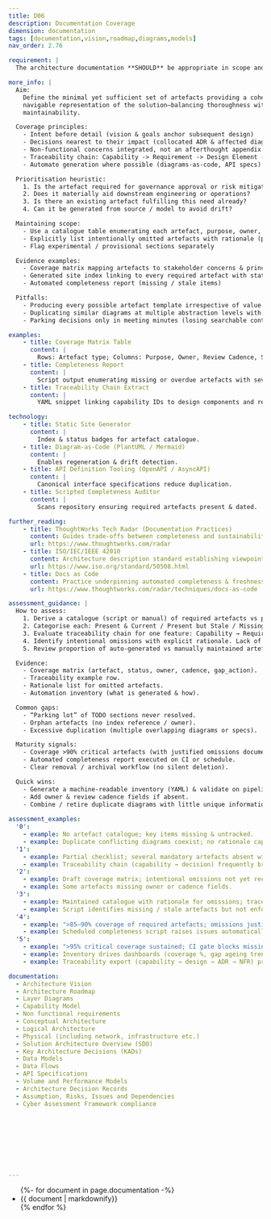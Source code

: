```yaml
---
title: D06
description: Documentation Coverage
dimension: documentation
tags: [documentation,vision,roadmap,diagrams,models]
nav_order: 2.76

requirement: |
  The architecture documentation **SHOULD** be appropriate in scope and quality for the solution covering (but not exclusively) as defined in D06.

more_info: |
  Aim:
    Define the minimal yet sufficient set of artefacts providing a coherent,
    navigable representation of the solution—balancing thoroughness with
    maintainability.

  Coverage principles:
    - Intent before detail (vision & goals anchor subsequent design)
    - Decisions nearest to their impact (collocated ADR & affected diagram)
    - Non-functional concerns integrated, not an afterthought appendix
    - Traceability chain: Capability -> Requirement -> Design Element -> Decision
    - Automate generation where possible (diagrams-as-code, API specs)

  Prioritisation heuristic:
    1. Is the artefact required for governance approval or risk mitigation?
    2. Does it materially aid downstream engineering or operations?
    3. Is there an existing artefact fulfilling this need already?
    4. Can it be generated from source / model to avoid drift?

  Maintaining scope:
    - Use a catalogue table enumerating each artefact, purpose, owner, cadence
    - Explicitly list intentionally omitted artefacts with rationale (prevents rework)
    - Flag experimental / provisional sections separately

  Evidence examples:
    - Coverage matrix mapping artefacts to stakeholder concerns & principles
    - Generated site index linking to every required artefact with status badge
    - Automated completeness report (missing / stale items)

  Pitfalls:
    - Producing every possible artefact template irrespective of value
    - Duplicating similar diagrams at multiple abstraction levels with drift
    - Parking decisions only in meeting minutes (losing searchable context)

examples: 
    - title: Coverage Matrix Table
      content: |
        Rows: Artefact type; Columns: Purpose, Owner, Review Cadence, Status, Link.
    - title: Completeness Report
      content: |
        Script output enumerating missing or overdue artefacts with severity.
    - title: Traceability Chain Extract
      content: |
        YAML snippet linking capability IDs to design components and related ADR IDs.

technology:
    - title: Static Site Generator
      content: |
        Index & status badges for artefact catalogue.
    - title: Diagram-as-Code (PlantUML / Mermaid)
      content: |
        Enables regeneration & drift detection.
    - title: API Definition Tooling (OpenAPI / AsyncAPI)
      content: |
        Canonical interface specifications reduce duplication.
    - title: Scripted Completeness Auditor
      content: |
        Scans repository ensuring required artefacts present & dated.

further_reading:
    - title: ThoughtWorks Tech Radar (Documentation Practices)
      content: Guides trade-offs between completeness and sustainability.
      url: https://www.thoughtworks.com/radar
    - title: ISO/IEC/IEEE 42010
      content: Architecture description standard establishing viewpoint concepts.
      url: https://www.iso.org/standard/50508.html
    - title: Docs as Code
      content: Practice underpinning automated completeness & freshness.
      url: https://www.thoughtworks.com/radar/techniques/docs-as-code

assessment_guidance: |
  How to assess:
    1. Derive a catalogue (script or manual) of required artefacts vs present ones.
    2. Categorise each: Present & Current / Present but Stale / Missing (Justified / Unjustified).
    3. Evaluate traceability chain for one feature: Capability → Requirement / Objective → Design element → ADR → NFR → Operational metric.
    4. Identify intentional omissions with explicit rationale. Lack of rationale = gap.
    5. Review proportion of auto-generated vs manually maintained artefacts (seek automation opportunities for high-churn items).

  Evidence:
    - Coverage matrix (artefact, status, owner, cadence, gap_action).
    - Traceability example row.
    - Rationale list for omitted artefacts.
    - Automation inventory (what is generated & how).

  Common gaps:
    - “Parking lot” of TODO sections never resolved.
    - Orphan artefacts (no index reference / owner).
    - Excessive duplication (multiple overlapping diagrams or specs).

  Maturity signals:
    - Coverage >90% critical artefacts (with justified omissions documented).
    - Automated completeness report executed on CI or schedule.
    - Clear removal / archival workflow (no silent deletion).

  Quick wins:
    - Generate a machine-readable inventory (YAML) & validate on pipeline.
    - Add owner & review cadence fields if absent.
    - Combine / retire duplicate diagrams with little unique information.
    
assessment_examples:
  '0':
    - example: No artefact catalogue; key items missing & untracked.
    - example: Duplicate conflicting diagrams coexist; no rationale captured.
  '1':
    - example: Partial checklist; several mandatory artefacts absent without justification.
    - example: Traceability chain (capability → decision) frequently broken.
  '2':
    - example: Draft coverage matrix; intentional omissions not yet recorded; coverage ~60–70%.
    - example: Some artefacts missing owner or cadence fields.
  '3':
    - example: Maintained catalogue with rationale for omissions; traceability sample mostly succeeds.
    - example: Script identifies missing / stale artefacts but not enforced.
  '4':
    - example: ">85–90% coverage of required artefacts; omissions justified & time-boxed."
    - example: Scheduled completeness script raises issues automatically.
  '5':
    - example: ">95% critical coverage sustained; CI gate blocks missing / stale mandatory artefacts."
    - example: Inventory drives dashboards (coverage %, gap ageing trends) & improvement actions.
    - example: Traceability export (capability → design → ADR → NFR) produced on demand for audits.

documentation:
  - Architecture Vision 
  - Architecture Roadmap 
  - Layer Diagrams 
  - Capability Model 
  - Non functional requirements 
  - Conceptual Architecture 
  - Logical Architecture 
  - Physical (including network, infrastructure etc.) 
  - Solution Architecture Overview (SDO) 
  - Key Architecture Decisions (KADs) 
  - Data Models 
  - Data Flows 
  - API Specifications 
  - Volume and Performance Models 
  - Architecture Decision Records 
  - Assumption, Risks, Issues and Dependencies 
  - Cyber Assessment Framework compliance  









---
```

<ul>
{%- for document in page.documentation  -%}
<li>
{{ document  | markdownify}}
</li>
{% endfor %}
<ul>
